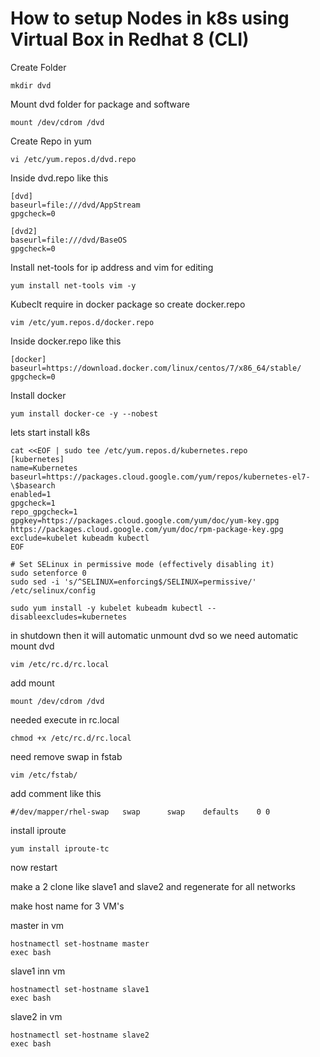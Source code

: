 # How to setup Nodes in k8s using Virtual Box in Redhat 8 (CLI)


Create Folder
```
mkdir dvd
```

Mount dvd folder for package and software

```
mount /dev/cdrom /dvd
```
Create Repo in yum
```
vi /etc/yum.repos.d/dvd.repo
```

Inside dvd.repo like this
```
[dvd]
baseurl=file:///dvd/AppStream
gpgcheck=0

[dvd2]
baseurl=file:///dvd/BaseOS
gpgcheck=0
```


Install net-tools for ip address and vim for editing
```
yum install net-tools vim -y
```
Kubeclt require in docker package
so create docker.repo
```
vim /etc/yum.repos.d/docker.repo
```

Inside docker.repo like this
```
[docker]
baseurl=https://download.docker.com/linux/centos/7/x86_64/stable/
gpgcheck=0
```
Install docker
```
yum install docker-ce -y --nobest
```


lets start install k8s

```
cat <<EOF | sudo tee /etc/yum.repos.d/kubernetes.repo
[kubernetes]
name=Kubernetes
baseurl=https://packages.cloud.google.com/yum/repos/kubernetes-el7-\$basearch
enabled=1
gpgcheck=1
repo_gpgcheck=1
gpgkey=https://packages.cloud.google.com/yum/doc/yum-key.gpg https://packages.cloud.google.com/yum/doc/rpm-package-key.gpg
exclude=kubelet kubeadm kubectl
EOF

# Set SELinux in permissive mode (effectively disabling it)
sudo setenforce 0
sudo sed -i 's/^SELINUX=enforcing$/SELINUX=permissive/' /etc/selinux/config

sudo yum install -y kubelet kubeadm kubectl --disableexcludes=kubernetes
```

in shutdown then it will automatic unmount dvd 
so we need automatic mount dvd
```
vim /etc/rc.d/rc.local
```
add mount 
```
mount /dev/cdrom /dvd
```
needed execute in rc.local
```
chmod +x /etc/rc.d/rc.local
```
need remove swap in fstab
```
vim /etc/fstab/
```
add comment like this
```
#/dev/mapper/rhel-swap   swap      swap    defaults    0 0
```

install iproute 
```
yum install iproute-tc
```

now restart

make a 2 clone like slave1 and slave2 and regenerate for all networks

make host name for 3 VM's

master in vm
```
hostnamectl set-hostname master
exec bash
```
slave1 inn vm
```
hostnamectl set-hostname slave1
exec bash
```
slave2 in vm
```
hostnamectl set-hostname slave2
exec bash
```







